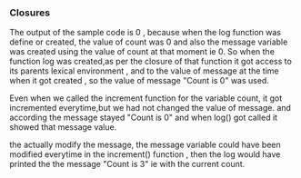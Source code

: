 ### Closures

The output of the sample code is 0 , because when the log function was define or created, the value of count was 0 and also the message variable was created using the value of count at that moment ie 0. So when the function log was created,as per the closure of that function it got access to its parents lexical environment , and to the value of message at the time when it got created , so the value of message "Count is 0" was used.

Even when we called the increment function for the variable count, it got incremented everytime,but we had not changed the value of message. and according the message stayed "Count is 0" and when log() got called it showed that message value.

the actually modify the message, the message variable could have been modified everytime in the increment() function , then the log would have printed the the message "Count is 3" ie with the current count.
